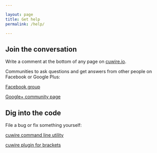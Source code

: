 ```yaml
---

layout: page
title: Get help
permalink: /help/

---
```


## Join the conversation

Write a comment at the bottom of any page on [cuwire.io](http://cuwire.io).

Communities to ask questions and get answers from other people on Facebook or Google Plus:

<a href="http://facebook.com/{{ site.footer-links.facebook }}"><i class="fa fa-facebook-square fa-2x"></i> Facebook group</a>

<a href="http://plus.google.com/{{ site.footer-links.googleplus }}"><i class="fa fa-google-plus-square fa-2x"></i> Google+ community page</a>

## Dig into the code

File a bug or fix something yourself:

<a href="https://github.com/apla/cuwire"><span class="fa-stack">
<i class="fa fa-square fa-stack-2x"></i>
<i class="fa fa-terminal fa-stack-1x fa-inverse"></i>
</span> cuwire command line utility</a>

<a href="https://github.com/apla/brackets-cuwire" class="brackets">cuwire plugin for brackets</a>

